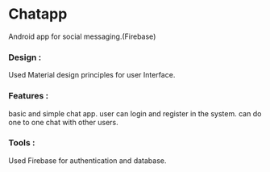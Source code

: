 # Chatapp
Android app for social messaging.(Firebase)
### Design :
Used Material design principles for user Interface.

### Features : 
basic and simple chat app. 
user can login and register in the system.
can do one to one chat with other users.

### Tools :
Used Firebase for authentication and database.
